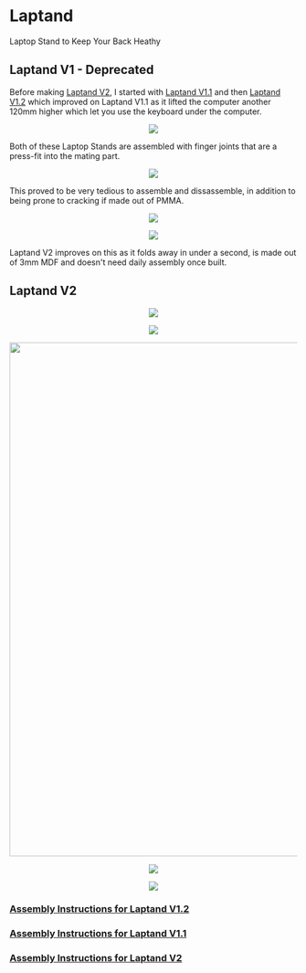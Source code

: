# Laptand
Laptop Stand to Keep Your Back Heathy


## Laptand V1 - Deprecated
Before making [Laptand V2](/Laptand_V2/README.md), I started with [Laptand V1.1](/Laptand_V1.1/README.md) and then [Laptand V1.2](/Laptand_V1.2/README.md) which improved on Laptand V1.1 as it lifted the computer another 120mm higher which let you use the keyboard under the computer.
 
<p align="center">
    <img src="Laptand_V1.2/images/V1.png">
</p>

Both of these Laptop Stands are assembled with finger joints that are a press-fit into the mating part. 

<p align="center">
    <img src="Laptand_V1.1/images/V1.1_0gif.gif">
</p>

This proved to be very tedious to assemble and dissassemble, in addition to being prone to cracking if made out of PMMA.

<p align="center">
    <img src="Laptand_V1.1/images/V1.1_3.jpg">
</p>

<p align="center">
    <img src="Laptand_V1.1/images/V1.1_2.png">
</p>

Laptand V2 improves on this as it folds away in under a second, is made out of 3mm MDF and doesn't need daily assembly once built. 


## Laptand V2

<p align="center">
    <img src="Laptand_V2/images/V2.0.0.jpg">
</p>

<p align="center">
    <img src="Laptand_V2/images/V2.0.1.jpg">
</p>

<p align="center">
    <img src="Laptand_V2/images/V2.0.3gif.gif" width="900" height= "900"/>
</p>

<p align="center">
    <img src="Laptand_V2/images/V2.0.0.png">
</p>

<p align="center">
    <img src="Laptand_V2/images/V2.0.2.jpg">
</p>

### [Assembly Instructions for Laptand V1.2](/Laptand_V1.1/README.md)
### [Assembly Instructions for Laptand V1.1](/Laptand_V1.2/README.md)
### [Assembly Instructions for Laptand V2](/Laptand_V2/README.md)


